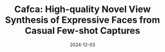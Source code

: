 ---
ref: cafca
title: "Cafca: High-quality Novel View Synthesis of Expressive Faces from Casual Few-shot Captures"
authors: Marcel C. Buehler, Gengyan Li, Erroll Wood, Leonhard Helminger, Xu Chen, Tanmay Shah, Daoye Wang, Stephan Garbin, Sergio Orts-Escolano, Otmar Hilliges, Dmitry Lagun, Jérémy Riviere, Paulo Gotardo, Thabo Beeler, Abhimitra Meka, Kripasindhu Sarkar
date: 2024-12-03
venue: "Conference paper at SIGGRAPH Asia"
image: https://files.ait.ethz.ch/projects/cafca/web/static/videos/teaser_animated.mp4
external_project_page: https://syntec-research.github.io/Cafca/
video: https://youtu.be/soNSzodOUvs
talk: https://files.ait.ethz.ch/projects/cafca/web/static/videos/Cafca_supp_video.mp4
paper: http://arxiv.org/abs/2410.00630
poster: 
data: https://github.com/syntec-research/Cafca/blob/main/Dataset.md
code: 
conference_url: https://asia.siggraph.org/2024/
equal_contributions:
award:
bibtex: "@incollection{buehler2024cafca,
    title={Cafca: High-quality Novel View Synthesis of Expressive Faces from Casual Few-shot Captures},
    author={Marcel C. Buehler and Gengyan Li and Erroll Wood and Leonhard Helminger and Xu Chen and Tanmay Shah and Daoye Wang and Stephan Garbin and Sergio Orts-Escolano and Otmar Hilliges and Dmitry Lagun and Jérémy Riviere and Paulo Gotardo and Thabo Beeler and Abhimitra Meka and Kripasindhu Sarkar},
    year={2024},
    booktitle={ACM SIGGRAPH Asia 2024 Conference Paper},
    doi={10.1145/3680528.3687580},
    url={https://doi.org/10.1145/3680528}
}"
---